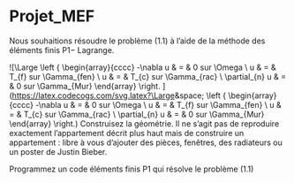 # Projet_MEF

Nous souhaitions résoudre le problème (1.1) à l’aide de la méthode des éléments finis P1− Lagrange.

![\Large \left \{
   \begin{array}{cccc}
      -\nabla u & = & 0 sur \Omega \\
      u   & = & T_{f} sur \Gamma_{fen} \\
      u   & = & T_{c} sur \Gamma_{rac} \\
      \partial_{n} u   & = & 0 sur \Gamma_{Mur} 
   \end{array}
   \right. ](https://latex.codecogs.com/svg.latex?\Large&space; \left \{
   \begin{array}{cccc}
      -\nabla u & = & 0 sur \Omega \\
      u   & = & T_{f} sur \Gamma_{fen} \\
      u   & = & T_{c} sur \Gamma_{rac} \\
      \partial_{n} u   & = & 0 sur \Gamma_{Mur} 
   \end{array}
   \right.)
Construisez la géométrie. Il ne s’agit pas de reproduire exactement l’appartement décrit plus haut mais de construire un appartement : libre à vous d’ajouter des pièces, fenêtres, des radiateurs ou un poster de Justin Bieber.

Programmez un code éléments finis P1 qui résolve le problème (1.1)
